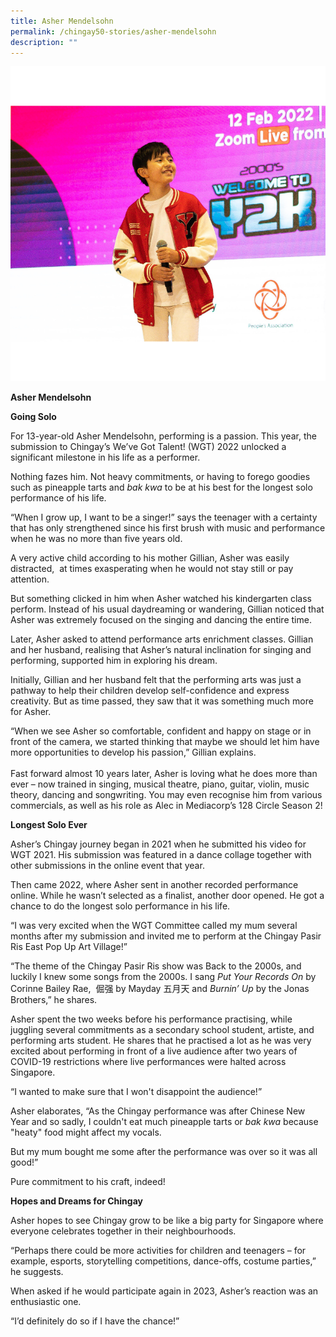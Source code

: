 ```yaml
---
title: Asher Mendelsohn
permalink: /chingay50-stories/asher-mendelsohn
description: ""
---
```

![Asher Mendelsohn](/images/Chingay50%20Stories/OurChingay50Stories%20-%20Asher%20Mendelsohn.jpeg)

**Asher Mendelsohn**

**Going Solo**

For 13-year-old Asher Mendelsohn, performing is a passion. This year, the submission to Chingay’s We’ve Got Talent! (WGT) 2022 unlocked a significant milestone in his life as a performer.

Nothing fazes him. Not heavy commitments, or having to forego goodies such as pineapple tarts and _bak kwa_ to be at his best for the longest solo performance of his life.

“When I grow up, I want to be a singer!” says the teenager with a certainty that has only strengthened since his first brush with music and performance when he was no more than five years old.

A very active child according to his mother Gillian, Asher was easily distracted,  at times exasperating when he would not stay still or pay attention.  
  
But something clicked in him when Asher watched his kindergarten class perform. Instead of his usual daydreaming or wandering, Gillian noticed that Asher was extremely focused on the singing and dancing the entire time.  
  
Later, Asher asked to attend performance arts enrichment classes. Gillian and her husband, realising that Asher’s natural inclination for singing and performing, supported him in exploring his dream.  
  

Initially, Gillian and her husband felt that the performing arts was just a pathway to help their children develop self-confidence and express creativity. But as time passed, they saw that it was something much more for Asher.  
  
“When we see Asher so comfortable, confident and happy on stage or in front of the camera, we started thinking that maybe we should let him have more opportunities to develop his passion,” Gillian explains.  
   
Fast forward almost 10 years later, Asher is loving what he does more than ever – now trained in singing, musical theatre, piano, guitar, violin, music theory, dancing and songwriting. You may even recognise him from various commercials, as well as his role as Alec in Mediacorp’s 128 Circle Season 2!  

**Longest Solo Ever** 

Asher’s Chingay journey began in 2021 when he submitted his video for WGT 2021. His submission was featured in a dance collage together with other submissions in the online event that year.  
  
Then came 2022, where Asher sent in another recorded performance online. While he wasn’t selected as a finalist, another door opened. He got a chance to do the longest solo performance in his life.

“I was very excited when the WGT Committee called my mum several months after my submission and invited me to perform at the Chingay Pasir Ris East Pop Up Art Village!”  
  
“The theme of the Chingay Pasir Ris show was Back to the 2000s, and luckily I knew some songs from the 2000s. I sang _Put Your Records On_ by Corinne Bailey Rae,  倔强 by Mayday 五月天 and _Burnin’ Up_ by the Jonas Brothers,” he shares.

Asher spent the two weeks before his performance practising, while juggling several commitments as a secondary school student, artiste, and performing arts student. He shares that he practised a lot as he was very excited about performing in front of a live audience after two years of COVID-19 restrictions where live performances were halted across Singapore.  
  
“I wanted to make sure that I won't disappoint the audience!”

Asher elaborates, “As the Chingay performance was after Chinese New Year and so sadly, I couldn't eat much pineapple tarts or _bak kwa_ because "heaty" food might affect my vocals.  
  

But my mum bought me some after the performance was over so it was all good!”  
  
Pure commitment to his craft, indeed!

**Hopes and Dreams for Chingay**  
  
Asher hopes to see Chingay grow to be like a big party for Singapore where everyone celebrates together in their neighbourhoods.  
  
“Perhaps there could be more activities for children and teenagers – for example, esports, storytelling competitions, dance-offs, costume parties,” he suggests.  
  

When asked if he would participate again in 2023, Asher’s reaction was an enthusiastic one.  
  
“I’d definitely do so if I have the chance!”